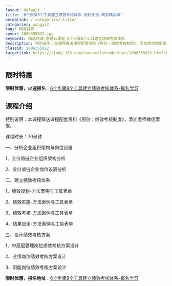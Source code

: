 ```yaml
---
layout: default
title: '6个步骤8个工具建立绩效考核体系-限时优惠-网易精品课'
permalink: /:categories/:title/
categories: wangyi2
tags: 网易提供
cover: 1006355022.jpg
keywords: 精选网课,网易云课堂,6个步骤8个工具建立绩效考核体系
description: 特别说明：本课程赠送课程配套资料《原创：绩效考核制度》，添加老师微信索取。课程时长：70分钟一、分析企业组织架构与岗位设
classid: 1006355022
targetlink: https://study.163.com/course/introduction/1006355022.htm?share=1&shareId=1025206652&utm_campaign=share&utm_medium=iphoneShare&utm_source=&utm_u=1025206652
---
```


## 限时特惠

**限时优惠，火速报名**：[6个步骤8个工具建立绩效考核体系-报名学习](https://study.163.com/course/introduction/1006355022.htm?share=1&shareId=1025206652&utm_campaign=share&utm_medium=iphoneShare&utm_source=&utm_u=1025206652)

## 课程介绍

特别说明：本课程赠送课程配套资料《原创：绩效考核制度》，添加老师微信索取。



课程时长：70分钟

一、分析企业组织架构与岗位设置

1、全价值链企业组织架构分析

2、全价值链企业岗位设置分析



二、建立绩效考核体系

1、绩效规划-方法案例与工具表单

2、绩效实施-方法案例与工具表单

3、绩效考核-方法案例与工具表单

4、结果应用-方法案例与工具表单



三、设计绩效考核方案

1、中高层管理岗位绩效考核方案设计

2、业绩岗位绩效考核方案设计

3、职能岗位绩效考核方案设计

**限时优惠，报名地址**：[6个步骤8个工具建立绩效考核体系-报名学习](https://study.163.com/course/introduction/1006355022.htm?share=1&shareId=1025206652&utm_campaign=share&utm_medium=iphoneShare&utm_source=&utm_u=1025206652)

